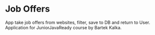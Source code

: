 # Job Offers

App take job offers from websites, filter, save to DB and return to User. 
Application for JuniorJavaReady course by Bartek Kalka. 
